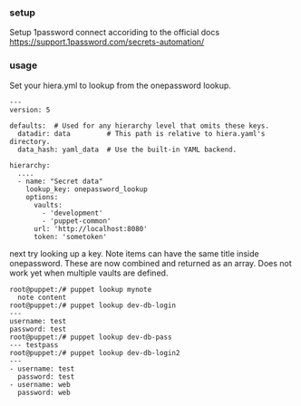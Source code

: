### setup
Setup 1password connect accoriding to the official docs
https://support.1password.com/secrets-automation/

### usage

Set your hiera.yml to lookup from the onepassword lookup.
```
---
version: 5

defaults:  # Used for any hierarchy level that omits these keys.
  datadir: data         # This path is relative to hiera.yaml's directory.
  data_hash: yaml_data  # Use the built-in YAML backend.

hierarchy:
  ....
  - name: "Secret data"
    lookup_key: onepassword_lookup 
    options:
      vaults: 
        - 'development'
        - 'puppet-common'
      url: 'http://localhost:8080'
      token: 'sometoken'
```

next try looking up a key. Note items can have the same title inside onepassword. These are now combined and returned as an array. Does not work yet when multiple vaults are defined.
```
root@puppet:/# puppet lookup mynote
  note content
root@puppet:/# puppet lookup dev-db-login
---
username: test
password: test
root@puppet:/# puppet lookup dev-db-pass
--- testpass
root@puppet:/# puppet lookup dev-db-login2
---
- username: test
  password: test
- username: web
  password: web
```

